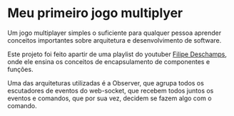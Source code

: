 <h1>Meu primeiro jogo multiplyer</h1>
<p>Um jogo multiplayer simples o suficiente para qualquer pessoa aprender conceitos importantes sobre arquitetura e desenvolvimento de software.</p>

<p>Este projeto foi feito apartir de uma playlist do youtuber <a href="https://www.youtube.com/watch?v=0sTfIZvjYJk&list=PLMdYygf53DP5SVQQrkKCVWDS0TwYLVitL">Filipe Deschamps</a>, onde ele ensina os conceitos de encapsulamento de componentes e funções.</p>
<p>Uma das arquiteturas utilizadas é a Observer, que agrupa todos os escutadores de eventos do web-socket, que recebem todos juntos os eventos e comandos, que por sua vez, decidem se fazem algo com o comando.</p>
